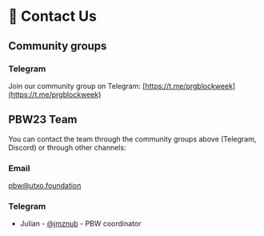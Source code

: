 # 💬 Contact Us

## Community groups

### Telegram

Join our community group on Telegram: [https://t.me/prgblockweek](https://t.me/prgblockweek)

## PBW23 Team

You can contact the team through the community groups above (Telegram, Discord) or through other channels:

### Email

[pbw@utxo.foundation](mailto:pbw@utxo.foundation)

### Telegram

* Julian - [@jmznub](https://t.me/jmznub) - PBW coordinator
